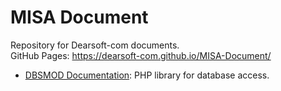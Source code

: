 # MISA Document

Repository for Dearsoft-com documents.  
GitHub Pages: https://dearsoft-com.github.io/MISA-Document/

- [DBSMOD Documentation](./DBSMOD/Documentation.md): PHP library for database access.
